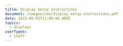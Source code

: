 ```yaml
---
title: Display Setup Instructions
document: /images/cms/display-setup-instructions.pdf
date: 2023-05-01T11:00:00.000Z
topics:
  - displays
userTypes:
  - staff
---
```

